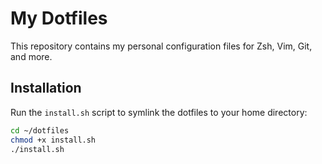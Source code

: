 # My Dotfiles

This repository contains my personal configuration files for Zsh, Vim, Git, and more.

## Installation

Run the `install.sh` script to symlink the dotfiles to your home directory:

```bash
cd ~/dotfiles
chmod +x install.sh
./install.sh